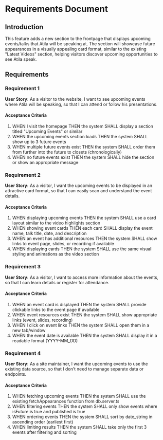 # Requirements Document

## Introduction

This feature adds a new section to the frontpage that displays upcoming events/talks that Atila will be speaking at. The section will showcase future appearances in a visually appealing card format, similar to the existing "Latest Videos" section, helping visitors discover upcoming opportunities to see Atila speak.

## Requirements

### Requirement 1

**User Story:** As a visitor to the website, I want to see upcoming events where Atila will be speaking, so that I can attend or follow his presentations.

#### Acceptance Criteria

1. WHEN I visit the homepage THEN the system SHALL display a section titled "Upcoming Events" or similar
2. WHEN the upcoming events section loads THEN the system SHALL show up to 3 future events
3. WHEN multiple future events exist THEN the system SHALL order them from further into the future to closets (chronologically)
4. WHEN no future events exist THEN the system SHALL hide the section or show an appropriate message

### Requirement 2

**User Story:** As a visitor, I want the upcoming events to be displayed in an attractive card format, so that I can easily scan and understand the event details.

#### Acceptance Criteria

1. WHEN displaying upcoming events THEN the system SHALL use a card layout similar to the video highlights section
2. WHEN showing event cards THEN each card SHALL display the event name, talk title, date, and description
3. WHEN an event has additional resources THEN the system SHALL show links to event page, slides, or recording if available
4. WHEN displaying cards THEN the system SHALL use the same visual styling and animations as the video section

### Requirement 3

**User Story:** As a visitor, I want to access more information about the events, so that I can learn details or register for attendance.

#### Acceptance Criteria

1. WHEN an event card is displayed THEN the system SHALL provide clickable links to the event page if available
2. WHEN event resources exist THEN the system SHALL show appropriate links (event, slides, recording)
3. WHEN I click on event links THEN the system SHALL open them in a new tab/window
4. WHEN the event date is available THEN the system SHALL display it in a readable format (YYYY-MM_DD)

### Requirement 4

**User Story:** As a site maintainer, I want the upcoming events to use the existing data source, so that I don't need to manage separate data or endpoints.

#### Acceptance Criteria

1. WHEN fetching upcoming events THEN the system SHALL use the existing fetchAppearances function from db.server.ts
2. WHEN filtering events THEN the system SHALL only show events where isFuture is true and published is true
3. WHEN ordering events THEN the system SHALL sort by date_string in ascending order (earliest first)
4. WHEN limiting results THEN the system SHALL take only the first 3 events after filtering and sorting
